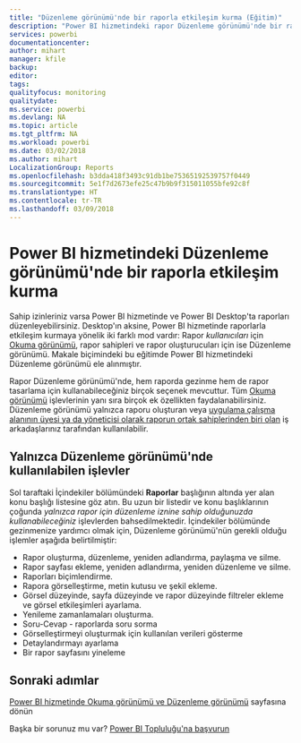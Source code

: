 ```yaml
---
title: "Düzenleme görünümü'nde bir raporla etkileşim kurma (Eğitim)"
description: "Power BI hizmetindeki rapor Düzenleme görünümü'nde bir raporla etkileşim kurma"
services: powerbi
documentationcenter: 
author: mihart
manager: kfile
backup: 
editor: 
tags: 
qualityfocus: monitoring
qualitydate: 
ms.service: powerbi
ms.devlang: NA
ms.topic: article
ms.tgt_pltfrm: NA
ms.workload: powerbi
ms.date: 03/02/2018
ms.author: mihart
LocalizationGroup: Reports
ms.openlocfilehash: b3dda418f3493c91db1be75365192539757f0449
ms.sourcegitcommit: 5e1f7d2673efe25c47b9b9f315011055bfe92c8f
ms.translationtype: HT
ms.contentlocale: tr-TR
ms.lasthandoff: 03/09/2018
---
```

# <a name="interact-with-a-report-in-editing-view-in-power-bi-service"></a>Power BI hizmetindeki Düzenleme görünümü'nde bir raporla etkileşim kurma
Sahip izinleriniz varsa Power BI hizmetinde ve Power BI Desktop'ta raporları düzenleyebilirsiniz. Desktop'ın aksine, Power BI hizmetinde raporlarla etkileşim kurmaya yönelik iki farklı mod vardır: Rapor *kullanıcıları* için [Okuma görünümü](service-reading-view-and-editing-view.md), rapor sahipleri ve rapor oluşturucuları için ise Düzenleme görünümü. Makale biçimindeki bu eğitimde Power BI hizmetindeki Düzenleme görünümü ele alınmıştır. 

Rapor Düzenleme görünümü'nde, hem raporda gezinme hem de rapor tasarlama için kullanabileceğiniz birçok seçenek mevcuttur. Tüm [Okuma görünümü](service-reading-view-and-editing-view.md) işlevlerinin yanı sıra birçok ek özellikten faydalanabilirsiniz. Düzenleme görünümü yalnızca raporu oluşturan veya [uygulama çalışma alanının üyesi ya da yöneticisi olarak raporun ortak sahiplerinden biri olan](service-create-distribute-apps.md) iş arkadaşlarınız tarafından kullanılabilir.

## <a name="functionality-only-available-in-editing-view"></a>Yalnızca Düzenleme görünümü'nde kullanılabilen işlevler
Sol taraftaki İçindekiler bölümündeki **Raporlar** başlığının altında yer alan konu başlığı listesine göz atın. Bu uzun bir listedir ve konu başlıklarının çoğunda *yalnızca rapor için düzenleme iznine sahip olduğunuzda kullanabileceğiniz* işlevlerden bahsedilmektedir.  İçindekiler bölümünde gezinmenize yardımcı olmak için, Düzenleme görünümü'nün gerekli olduğu işlemler aşağıda belirtilmiştir:

* Rapor oluşturma, düzenleme, yeniden adlandırma, paylaşma ve silme.
* Rapor sayfası ekleme, yeniden adlandırma, yeniden düzenleme ve silme.
* Raporları biçimlendirme.
* Rapora görselleştirme, metin kutusu ve şekil ekleme.
* Görsel düzeyinde, sayfa düzeyinde ve rapor düzeyinde filtreler ekleme ve görsel etkileşimleri ayarlama.
* Yenileme zamanlamaları oluşturma.
* Soru-Cevap - raporlarda soru sorma
* Görselleştirmeyi oluşturmak için kullanılan verileri gösterme 
* Detaylandırmayı ayarlama
* Bir rapor sayfasını yineleme


## <a name="next-steps"></a>Sonraki adımlar
[Power BI hizmetinde Okuma görünümü ve Düzenleme görünümü](service-reading-view-and-editing-view.md) sayfasına dönün

Başka bir sorunuz mu var? [Power BI Topluluğu'na başvurun](http://community.powerbi.com/)

